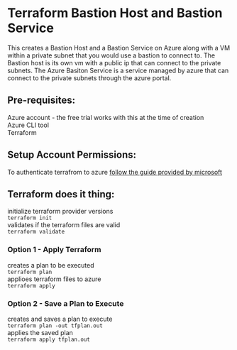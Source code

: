 # Terraform Bastion Host and Bastion Service

This creates a Bastion Host and a Bastion Service on Azure along with a VM within a private subnet that you would use a bastion to connect to. 
The Bastion host is its own vm with a public ip that can connect to the private subnets.
The Azure Basiton Service is a service managed by azure that can connect to the private subnets through the azure portal.

## Pre-requisites:
  Azure account - the free trial works with this at the time of creation <br/>
  Azure CLI tool <br/>
  Terraform
  
## Setup Account Permissions: 
  To authenticate terrafrom to azure [follow the guide provided by microsoft](https://docs.microsoft.com/en-us/azure/developer/terraform/authenticate-to-azure?tabs=bash)

## Terraform does it thing: <br/>
  initialize terraform provider versions <br/>
   `terraform init` <br/>
  validates if the terraform files are valid <br/>
   `terraform validate` <br/>
  
  ### Option 1 - Apply Terraform
  creates a plan to be executed<br/>
  `terraform plan`<br/>
  applioes terraform files to azure <br/>
  `terraform apply`
  
  ### Option 2 - Save a Plan to Execute
  creates and saves a plan to execute<br/>
  `terraform plan -out tfplan.out`<br/>
  applies the saved plan<br/>
  `terraform apply tfplan.out`

